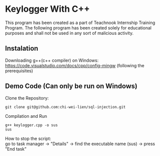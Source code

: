 # Keylogger With C++

This program has been created as a part of Teachnook Internship Training Program.
The following program has been created solely for educational purposes and shall not be used in any sort of malicious activity.

## Instalation

Downloading g++(c++ compiler) on Windows: https://code.visualstudio.com/docs/cpp/config-mingw
(following the prerequisites)

## Demo Code (Can only be run on Windows)

Clone the Repository:

```
git clone git@github.com:chi-wei-lien/sql-injection.git
```

Compilation and Run

```
g++ keylogger.cpp -o sus
sus
```

How to stop the script: \
go to task manager -> "Details" -> find the executable name (sus) -> press "End task"
